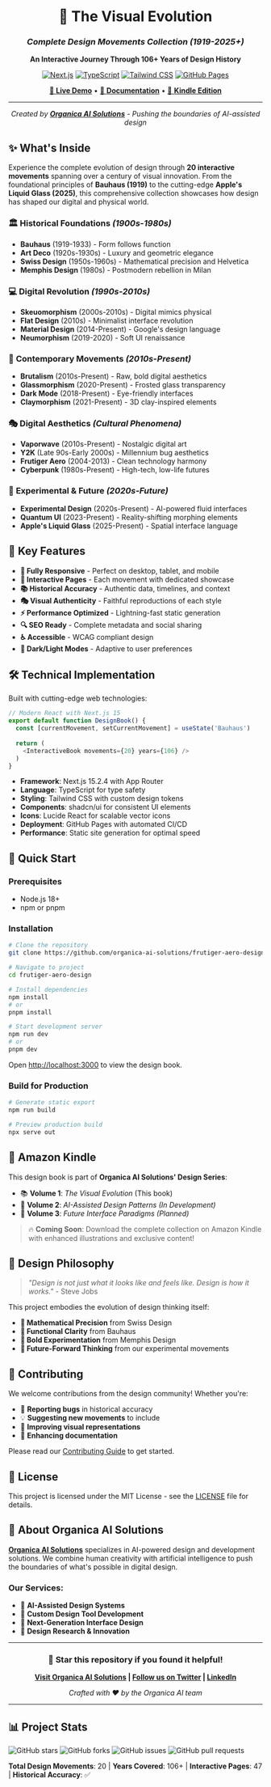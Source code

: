 <div align="center">

# 🎨 The Visual Evolution
### *Complete Design Movements Collection (1919-2025+)*

**An Interactive Journey Through 106+ Years of Design History**

[![Next.js](https://img.shields.io/badge/Next.js-15.2.4-black?style=for-the-badge&logo=next.js&logoColor=white)](https://nextjs.org/)
[![TypeScript](https://img.shields.io/badge/TypeScript-5.0-blue?style=for-the-badge&logo=typescript&logoColor=white)](https://www.typescriptlang.org/)
[![Tailwind CSS](https://img.shields.io/badge/Tailwind-3.4-06B6D4?style=for-the-badge&logo=tailwindcss&logoColor=white)](https://tailwindcss.com/)
[![GitHub Pages](https://img.shields.io/badge/GitHub%20Pages-Live-brightgreen?style=for-the-badge&logo=github&logoColor=white)](https://pages.github.com/)

[🚀 **Live Demo**](https://organica-ai-solutions.github.io/frutiger-aero-design/) • [📖 **Documentation**](#features) • [🎯 **Kindle Edition**](#amazon-kindle)

---

*Created by **[Organica AI Solutions](https://organicaai.com)** - Pushing the boundaries of AI-assisted design*

</div>

## ✨ What's Inside

Experience the complete evolution of design through **20 interactive movements** spanning over a century of visual innovation. From the foundational principles of **Bauhaus (1919)** to the cutting-edge **Apple's Liquid Glass (2025)**, this comprehensive collection showcases how design has shaped our digital and physical world.

### 🏛️ **Historical Foundations** *(1900s-1980s)*
- **Bauhaus** (1919-1933) - Form follows function
- **Art Deco** (1920s-1930s) - Luxury and geometric elegance  
- **Swiss Design** (1950s-1960s) - Mathematical precision and Helvetica
- **Memphis Design** (1980s) - Postmodern rebellion in Milan

### 💻 **Digital Revolution** *(1990s-2010s)*
- **Skeuomorphism** (2000s-2010s) - Digital mimics physical
- **Flat Design** (2010s) - Minimalist interface revolution
- **Material Design** (2014-Present) - Google's design language
- **Neumorphism** (2019-2020) - Soft UI renaissance

### 🌟 **Contemporary Movements** *(2010s-Present)*
- **Brutalism** (2010s-Present) - Raw, bold digital aesthetics
- **Glassmorphism** (2020-Present) - Frosted glass transparency
- **Dark Mode** (2018-Present) - Eye-friendly interfaces
- **Claymorphism** (2021-Present) - 3D clay-inspired elements

### 🎭 **Digital Aesthetics** *(Cultural Phenomena)*
- **Vaporwave** (2010s-Present) - Nostalgic digital art
- **Y2K** (Late 90s-Early 2000s) - Millennium bug aesthetics
- **Frutiger Aero** (2004-2013) - Clean technology harmony
- **Cyberpunk** (1980s-Present) - High-tech, low-life futures

### 🚀 **Experimental & Future** *(2020s-Future)*
- **Experimental Design** (2020s-Present) - AI-powered fluid interfaces
- **Quantum UI** (2023-Present) - Reality-shifting morphing elements  
- **Apple's Liquid Glass** (2025-Present) - Spatial interface language

## 🎯 Key Features

- **📱 Fully Responsive** - Perfect on desktop, tablet, and mobile
- **🎨 Interactive Pages** - Each movement with dedicated showcase
- **📚 Historical Accuracy** - Authentic data, timelines, and context
- **🎭 Visual Authenticity** - Faithful reproductions of each style
- **⚡ Performance Optimized** - Lightning-fast static generation
- **🔍 SEO Ready** - Complete metadata and social sharing
- **♿ Accessible** - WCAG compliant design
- **🌙 Dark/Light Modes** - Adaptive to user preferences

## 🛠️ Technical Implementation

Built with cutting-edge web technologies:

```typescript
// Modern React with Next.js 15
export default function DesignBook() {
  const [currentMovement, setCurrentMovement] = useState('Bauhaus')
  
  return (
    <InteractiveBook movements={20} years={106} />
  )
}
```

- **Framework**: Next.js 15.2.4 with App Router
- **Language**: TypeScript for type safety
- **Styling**: Tailwind CSS with custom design tokens
- **Components**: shadcn/ui for consistent UI elements
- **Icons**: Lucide React for scalable vector icons
- **Deployment**: GitHub Pages with automated CI/CD
- **Performance**: Static site generation for optimal speed

## 🚀 Quick Start

### Prerequisites
- Node.js 18+ 
- npm or pnpm

### Installation

```bash
# Clone the repository
git clone https://github.com/organica-ai-solutions/frutiger-aero-design.git

# Navigate to project
cd frutiger-aero-design

# Install dependencies
npm install
# or
pnpm install

# Start development server
npm run dev
# or
pnpm dev
```

Open [http://localhost:3000](http://localhost:3000) to view the design book.

### Build for Production

```bash
# Generate static export
npm run build

# Preview production build
npx serve out
```

## 📖 Amazon Kindle

This design book is part of **Organica AI Solutions' Design Series**:

- 📚 **Volume 1**: *The Visual Evolution* (This book)
- 📘 **Volume 2**: *AI-Assisted Design Patterns* *(In Development)*
- 📗 **Volume 3**: *Future Interface Paradigms* *(Planned)*

> 🔥 **Coming Soon**: Download the complete collection on Amazon Kindle with enhanced illustrations and exclusive content!

## 🎨 Design Philosophy

> *"Design is not just what it looks like and feels like. Design is how it works."* - Steve Jobs

This project embodies the evolution of design thinking itself:

- **📐 Mathematical Precision** from Swiss Design
- **🎯 Functional Clarity** from Bauhaus
- **🌈 Bold Experimentation** from Memphis Design  
- **🔮 Future-Forward Thinking** from our experimental movements

## 🤝 Contributing

We welcome contributions from the design community! Whether you're:

- 🐛 **Reporting bugs** in historical accuracy
- 💡 **Suggesting new movements** to include
- 🎨 **Improving visual representations**
- 📝 **Enhancing documentation**

Please read our [Contributing Guide](CONTRIBUTING.md) to get started.

## 📄 License

This project is licensed under the MIT License - see the [LICENSE](LICENSE) file for details.

## 🏢 About Organica AI Solutions

[**Organica AI Solutions**](https://organicaai.com) specializes in AI-powered design and development solutions. We combine human creativity with artificial intelligence to push the boundaries of what's possible in digital design.

### Our Services:
- 🤖 **AI-Assisted Design Systems**
- 🎨 **Custom Design Tool Development** 
- 📱 **Next-Generation Interface Design**
- 🔬 **Design Research & Innovation**

---

<div align="center">

### 🌟 Star this repository if you found it helpful!

**[Visit Organica AI Solutions](https://organicaai.com) | [Follow us on Twitter](https://twitter.com/organicaai) | [LinkedIn](https://linkedin.com/company/organica-ai-solutions)**

*Crafted with ❤️ by the Organica AI team*

</div>

---

## 📊 Project Stats

![GitHub stars](https://img.shields.io/github/stars/organica-ai-solutions/frutiger-aero-design?style=social)
![GitHub forks](https://img.shields.io/github/forks/organica-ai-solutions/frutiger-aero-design?style=social)
![GitHub issues](https://img.shields.io/github/issues/organica-ai-solutions/frutiger-aero-design)
![GitHub pull requests](https://img.shields.io/github/issues-pr/organica-ai-solutions/frutiger-aero-design)

**Total Design Movements**: 20 | **Years Covered**: 106+ | **Interactive Pages**: 47 | **Historical Accuracy**: ✅
</div> 
